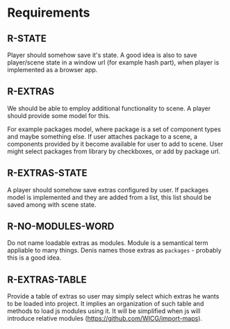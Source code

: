 # Requirements

## R-STATE

Player should somehow save it's state.
A good idea is also to save player/scene state in a window url 
(for example hash part), when player is implemented as a browser app.

## R-EXTRAS
We should be able to employ additional functionality to scene.
A player should provide some model for this.

For example packages model, where package is a set of component types and maybe something else. 
If user attaches package to a scene, a components provided by it become available for user to add to scene.
User might select packages from library by checkboxes, or add by package url.

## R-EXTRAS-STATE

A player should somehow save extras configured by user.
If packages model is implemented and they are added from a list,
this list should be saved among with scene state.

## R-NO-MODULES-WORD

Do not name loadable extras as modules. Module is a semantical term appliable to many things.
Denis names those extras as `packages` - probably this is a good idea.

## R-EXTRAS-TABLE

Provide a table of extras so user may simply select which extras he wants to be loaded into project.
It implies an organization of such table and methods to load js modules using it. It will be simplified
when js will introduce relative modules (https://github.com/WICG/import-maps).
